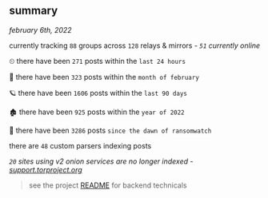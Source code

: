 
## summary
_february 6th, 2022_

currently tracking `88` groups across `128` relays & mirrors - _`51` currently online_

⏲ there have been `271` posts within the `last 24 hours`

🦈 there have been `323` posts within the `month of february`

🪐 there have been `1606` posts within the `last 90 days`

🏚 there have been `925` posts within the `year of 2022`

🦕 there have been `3286` posts `since the dawn of ransomwatch`

there are `48` custom parsers indexing posts

_`20` sites using v2 onion services are no longer indexed - [support.torproject.org](https://support.torproject.org/onionservices/v2-deprecation/)_

> see the project [README](https://github.com/thetanz/ransomwatch#ransomwatch--) for backend technicals
